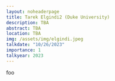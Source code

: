```yaml
---
layout: noheaderpage
title: Tarek Elgindi2 (Duke University)
description: TBA
abstract: TBA
location: TBA
img: /assets/img/elgindi.jpeg
talkdate: "10/26/2023"
importance: 1
talkyear: 2023
---
```


foo
